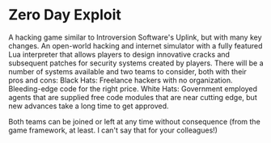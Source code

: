 Zero Day Exploit
============
A hacking game similar to Introversion Software's Uplink, but with many key changes.
An open-world hacking and internet simulator with a fully featured Lua interpreter that allows players to design innovative cracks and subsequent patches for security systems created by players.
There will be a number of systems available and two teams to consider, both with their pros and cons:
Black Hats: Freelance hackers with no organization. Bleeding-edge code for the right price.
White Hats: Government employed agents that are supplied free code modules that are near cutting edge, but new advances take a long time to get approved.

Both teams can be joined or left at any time without consequence (from the game framework, at least. I can't say that for your colleagues!)
